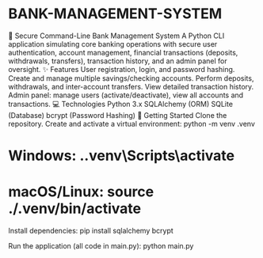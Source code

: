 # BANK-MANAGEMENT-SYSTEM
🏦 Secure Command-Line Bank Management System
   A Python CLI application simulating core banking operations with secure user authentication, account management, financial transactions (deposits,      withdrawals, transfers), transaction history, and an admin panel for oversight.
✨ Features
   User registration, login, and password hashing.
   Create and manage multiple savings/checking accounts.
   Perform deposits, withdrawals, and inter-account transfers.
   View detailed transaction history.
   Admin panel: manage users (activate/deactivate), view all accounts and transactions.
💻 Technologies
   Python 3.x
   SQLAlchemy (ORM)
   SQLite (Database)
   bcrypt (Password Hashing)
🚀 Getting Started
   Clone the repository.
   Create and activate a virtual environment:
   python -m venv .venv
# Windows: .\.venv\Scripts\activate
# macOS/Linux: source ./.venv/bin/activate

Install dependencies:
pip install sqlalchemy bcrypt

Run the application (all code in main.py):
python main.py

